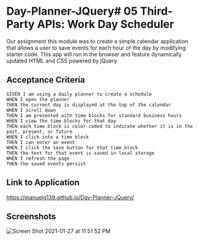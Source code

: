 # Day-Planner-JQuery# 05 Third-Party APIs: Work Day Scheduler

Our assignment this module was to create a simple calendar application that allows a user to save events for each hour of the day by modifying starter code. This app will run in the browser and feature dynamically updated HTML and CSS powered by jQuery.


## Acceptance Criteria

```
GIVEN I am using a daily planner to create a schedule
WHEN I open the planner
THEN the current day is displayed at the top of the calendar
WHEN I scroll down
THEN I am presented with time blocks for standard business hours
WHEN I view the time blocks for that day
THEN each time block is color-coded to indicate whether it is in the past, present, or future
WHEN I click into a time block
THEN I can enter an event
WHEN I click the save button for that time block
THEN the text for that event is saved in local storage
WHEN I refresh the page
THEN the saved events persist
```

## Link to Application
https://manuelg139.github.io/Day-Planner-JQuery/

## Screenshots
![Screen Shot 2021-01-27 at 11 51 52 PM](https://user-images.githubusercontent.com/75399668/106096219-b9c94d00-60fa-11eb-8ea8-463b7126f191.png)

